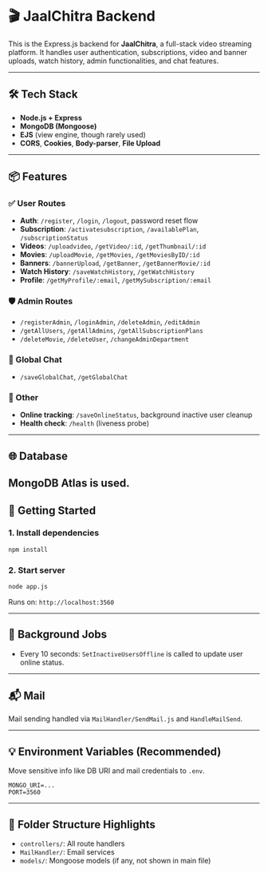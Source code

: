 # 🎬 JaalChitra Backend

This is the Express.js backend for **JaalChitra**, a full-stack video streaming platform. It handles user authentication, subscriptions, video and banner uploads, watch history, admin functionalities, and chat features.

---

## 🛠 Tech Stack

- **Node.js + Express**
- **MongoDB (Mongoose)**
- **EJS** (view engine, though rarely used)
- **CORS**, **Cookies**, **Body-parser**, **File Upload**

---

## 📦 Features

### ✅ User Routes
- **Auth**: `/register`, `/login`, `/logout`, password reset flow
- **Subscription**: `/activatesubscription`, `/availablePlan`, `/subscriptionStatus`
- **Videos**: `/uploadvideo`, `/getVideo/:id`, `/getThumbnail/:id`
- **Movies**: `/uploadMovie`, `/getMovies`, `/getMoviesByID/:id`
- **Banners**: `/bannerUpload`, `/getBanner`, `/getBannerMovie/:id`
- **Watch History**: `/saveWatchHistory`, `/getWatchHistory`
- **Profile**: `/getMyProfile/:email`, `/getMySubscription/:email`

### 🛡 Admin Routes
- `/registerAdmin`, `/loginAdmin`, `/deleteAdmin`, `/editAdmin`
- `/getAllUsers`, `/getAllAdmins`, `/getAllSubscriptionPlans`
- `/deleteMovie`, `/deleteUser`, `/changeAdminDepartment`

### 💬 Global Chat
- `/saveGlobalChat`, `/getGlobalChat`

### 🧠 Other
- **Online tracking**: `/saveOnlineStatus`, background inactive user cleanup
- **Health check**: `/health` (liveness probe)

---

## 🌐 Database

MongoDB Atlas is used.
---

## 🚀 Getting Started

### 1. Install dependencies

```bash
npm install
```

### 2. Start server

```bash
node app.js
```

Runs on: `http://localhost:3560`

---

## 🔄 Background Jobs

- Every 10 seconds: `SetInactiveUsersOffline` is called to update user online status.

---

## 📬 Mail

Mail sending handled via `MailHandler/SendMail.js` and `HandleMailSend`.

---

## 💡 Environment Variables (Recommended)

Move sensitive info like DB URI and mail credentials to `.env`.

```
MONGO_URI=...
PORT=3560
```

---

## 📁 Folder Structure Highlights

- `controllers/`: All route handlers
- `MailHandler/`: Email services
- `models/`: Mongoose models (if any, not shown in main file)
